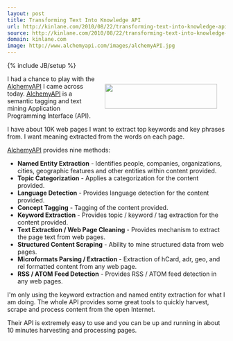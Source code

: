 ```yaml
---
layout: post
title: Transforming Text Into Knowledge API
url: http://kinlane.com/2010/08/22/transforming-text-into-knowledge-api/
source: http://kinlane.com/2010/08/22/transforming-text-into-knowledge-api/
domain: kinlane.com
image: http://www.alchemyapi.com/images/alchemyAPI.jpg
---
```

{% include JB/setup %}<p><a href="http://www.alchemyapi.com/" target="_blank"><img class="alignnone" style="padding: 20px;" title="AlchemyAPI" src="http://www.alchemyapi.com/images/alchemyAPI.jpg" alt="" width="259" height="57" align="right" /></a>I had a chance to play with the <a href="http://www.alchemyapi.com/" target="_blank">AlchemyAPI</a> I came across today. <a href="http://www.alchemyapi.com/" target="_blank">AlchemyAPI</a> is a semantic tagging and text mining Application Programming Interface (API).<p></p>
I have about 10K web pages I want to extract top keywords and key phrases from. I want meaning extracted from the words on each page.<p></p>
<a href="http://www.alchemyapi.com/" target="_blank">AlchemyAPI</a> provides nine methods:
<ul class="mainlist">
	<li><strong>Named Entity Extraction</strong> - Identifies people, companies, organizations, cities, geographic features and other entities within content provided.</li>
	<li><strong>Topic Categorization</strong> - Applies a categorization for the content provided.</li>
	<li><strong>Language Detection</strong> - Provides language detection for the content provided.</li>
	<li><strong>Concept Tagging</strong> - Tagging of the content provided.</li>
	<li><strong>Keyword Extraction</strong> - Provides topic / keyword / tag extraction for the content provided.</li>
	<li><strong>Text Extraction / Web Page Cleaning</strong> - Provides mechanism to extract the page text from web pages.</li>
	<li><strong>Structured Content Scraping</strong> - Ability to mine structured data from web pages.</li>
	<li><strong>Microformats Parsing / Extraction</strong> - Extraction of hCard, adr, geo, and rel formatted content from any web page.</li>
	<li><strong>RSS / ATOM Feed Detection</strong> - Provides RSS / ATOM feed detection in any web pages.</li>
</ul>
I'm only using the keyword extraction and named entity extraction for what I am doing. The whole API provides some great tools to quickly harvest, scrape and process content from the open Internet.<p></p>
Their API is extremely easy to use and you can be up and running in about 10 minutes harvesting and processing pages.
</p>
